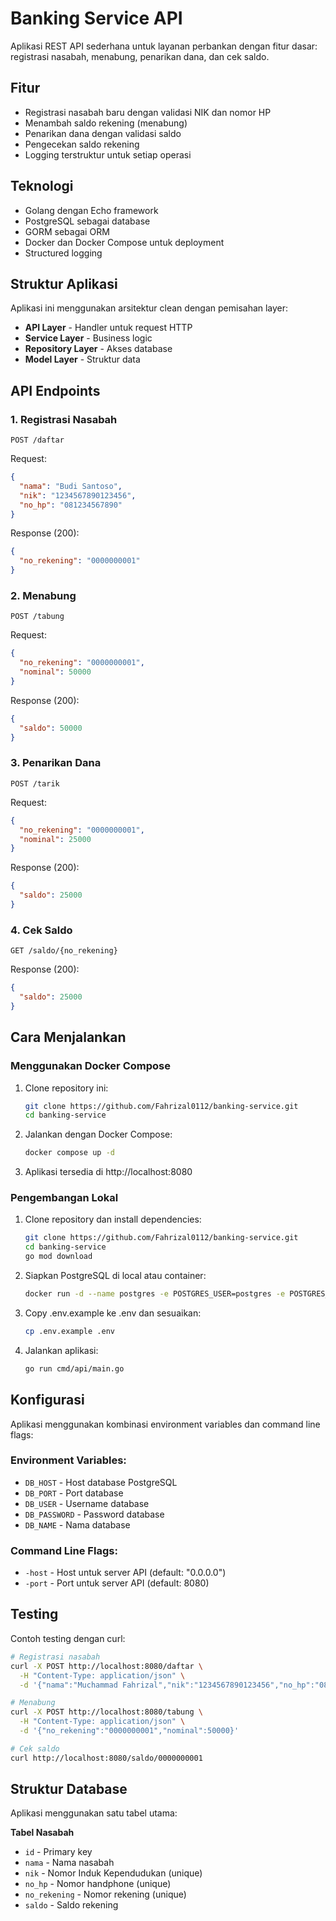 # Banking Service API

Aplikasi REST API sederhana untuk layanan perbankan dengan fitur dasar: registrasi nasabah, menabung, penarikan dana, dan cek saldo.

## Fitur

- Registrasi nasabah baru dengan validasi NIK dan nomor HP
- Menambah saldo rekening (menabung)
- Penarikan dana dengan validasi saldo
- Pengecekan saldo rekening
- Logging terstruktur untuk setiap operasi

## Teknologi

- Golang dengan Echo framework
- PostgreSQL sebagai database
- GORM sebagai ORM
- Docker dan Docker Compose untuk deployment
- Structured logging

## Struktur Aplikasi

Aplikasi ini menggunakan arsitektur clean dengan pemisahan layer:

- **API Layer** - Handler untuk request HTTP
- **Service Layer** - Business logic
- **Repository Layer** - Akses database
- **Model Layer** - Struktur data

## API Endpoints

### 1. Registrasi Nasabah

```
POST /daftar
```

Request:
```json
{
  "nama": "Budi Santoso",
  "nik": "1234567890123456",
  "no_hp": "081234567890"
}
```

Response (200):
```json
{
  "no_rekening": "0000000001"
}
```

### 2. Menabung

```
POST /tabung
```

Request:
```json
{
  "no_rekening": "0000000001",
  "nominal": 50000
}
```

Response (200):
```json
{
  "saldo": 50000
}
```

### 3. Penarikan Dana

```
POST /tarik
```

Request:
```json
{
  "no_rekening": "0000000001",
  "nominal": 25000
}
```

Response (200):
```json
{
  "saldo": 25000
}
```

### 4. Cek Saldo

```
GET /saldo/{no_rekening}
```

Response (200):
```json
{
  "saldo": 25000
}
```

## Cara Menjalankan

### Menggunakan Docker Compose

1. Clone repository ini:
   ```bash
   git clone https://github.com/Fahrizal0112/banking-service.git
   cd banking-service
   ```

2. Jalankan dengan Docker Compose:
   ```bash
   docker compose up -d
   ```

3. Aplikasi tersedia di http://localhost:8080

### Pengembangan Lokal

1. Clone repository dan install dependencies:
   ```bash
   git clone https://github.com/Fahrizal0112/banking-service.git
   cd banking-service
   go mod download
   ```

2. Siapkan PostgreSQL di local atau container:
   ```bash
   docker run -d --name postgres -e POSTGRES_USER=postgres -e POSTGRES_PASSWORD=postgres -e POSTGRES_DB=bank -p 5432:5432 postgres:15
   ```

3. Copy .env.example ke .env dan sesuaikan:
   ```bash
   cp .env.example .env
   ```

4. Jalankan aplikasi:
   ```bash
   go run cmd/api/main.go
   ```

## Konfigurasi

Aplikasi menggunakan kombinasi environment variables dan command line flags:

### Environment Variables:
- `DB_HOST` - Host database PostgreSQL
- `DB_PORT` - Port database
- `DB_USER` - Username database
- `DB_PASSWORD` - Password database
- `DB_NAME` - Nama database

### Command Line Flags:
- `-host` - Host untuk server API (default: "0.0.0.0")
- `-port` - Port untuk server API (default: 8080)

## Testing

Contoh testing dengan curl:

```bash
# Registrasi nasabah
curl -X POST http://localhost:8080/daftar \
  -H "Content-Type: application/json" \
  -d '{"nama":"Muchammad Fahrizal","nik":"1234567890123456","no_hp":"081234567890"}'

# Menabung
curl -X POST http://localhost:8080/tabung \
  -H "Content-Type: application/json" \
  -d '{"no_rekening":"0000000001","nominal":50000}'

# Cek saldo
curl http://localhost:8080/saldo/0000000001
```

## Struktur Database

Aplikasi menggunakan satu tabel utama:

**Tabel Nasabah**
- `id` - Primary key
- `nama` - Nama nasabah
- `nik` - Nomor Induk Kependudukan (unique)
- `no_hp` - Nomor handphone (unique)
- `no_rekening` - Nomor rekening (unique)
- `saldo` - Saldo rekening